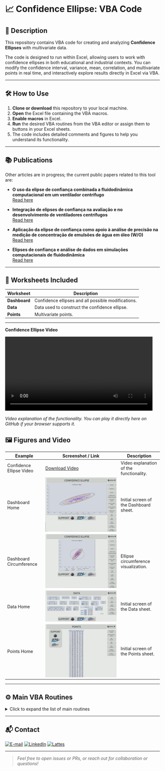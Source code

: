 # 📈 Confidence Ellipse: VBA Code

## 📝 Description

This repository contains VBA code for creating and analyzing **Confidence Ellipses** with multivariate data.

The code is designed to run within Excel, allowing users to work with confidence ellipses in both educational and industrial contexts. You can modify the confidence interval, variance, mean, correlation, and multivariate points in real time, and interactively explore results directly in Excel via VBA.

---

## 🛠️ How to Use

1. **Clone or download** this repository to your local machine.
2. **Open** the Excel file containing the VBA macros.
3. **Enable macros** in Excel.
4. **Run** the desired VBA routines from the VBA editor or assign them to buttons in your Excel sheets.
5. The code includes detailed comments and figures to help you understand its functionality.

---

## 📚 Publications

Other articles are in progress; the current public papers related to this tool are:

- **O uso da elipse de confiança combinada a fluidodinâmica computacional em um ventilador centrífugo**  
  [Read here](https://www.abepro.org.br/biblioteca/TCE_413_2028_47556.pdf)

- **Integração de elipses de confiança na avaliação e no desenvolvimento de ventiladores centrífugos**  
  [Read here](https://www.abepro.org.br/biblioteca/TN_ST_403_1982_46273.pdf)

- **Aplicação da elipse de confiança como apoio à análise de precisão na medição de concentração de emulsões de água em óleo (W/O)**  
  [Read here](https://www.abepro.org.br/biblioteca/TN_ST_401_1969_46756.pdf)

- **Elipses de confiança e análise de dados em simulações computacionais de fluidodinâmica**  
  [Read here](https://www.abepro.org.br/biblioteca/TN_ST_413_2028_48255.pdf)

---

## 📁 Worksheets Included

| Worksheet      | Description                                         |
|----------------|-----------------------------------------------------|
| **Dashboard**  | Confidence ellipses and all possible modifications. |
| **Data**       | Data used to construct the confidence ellipse.      |
| **Points**     | Multivariate points.                                |

---

**Confidence Ellipse Video**

<video src="Confidence_Ellipse_Video.mp4" controls width="480"></video>

*Video explanation of the functionality. You can play it directly here on GitHub if your browser supports it.*


## 🖼️ Figures and Video

| Example                     | Screenshot / Link                  | Description                              |
|-----------------------------|------------------------------------|------------------------------------------|
| Confidence Ellipse Video    | [Download Video](Confidence_Ellipse_Video.mp4) | Video explanation of the functionality.  |
| Dashboard Home              | ![Dashboard Home](Dashboard_Home.jpg) | Initial screen of the Dashboard sheet.   |
| Dashboard Circumference     | ![Dashboard Circumference](Dashboard_Circumference.jpg) | Ellipse circumference visualization.     |
| Data Home                   | ![Data Home](Data_Home.jpg)        | Initial screen of the Data sheet.        |
| Points Home                 | ![Points Home](Points_Home.jpg)    | Initial screen of the Points sheet.      |

---

## ⚙️ Main VBA Routines

<details>
<summary>Click to expand the list of main routines</summary>

- `1. Ellipses`
- `2. Variances`
- `3. Means`
- `4. Correlation`
- `5. Correlation Bar`
- `6. Lock Point (MVN)`
- `7. Update Points (MVN)`
- `8. Toggle Between Graphs`
- `9. Change Axis Values`
- `10. Save Changes`
- `11. Enable Full Screen`
- `12. Disable Full Screen`
- `13. Tab: Ellipse`
- `14. Tab: Data`
- `15. Tab: Points`
</details>

---

## 📬 Contact

<a href="mailto:matheusc_pereira@hotmail.com"><img src="https://img.shields.io/badge/E--mail-0078D4?style=for-the-badge&logo=microsoft-outlook&logoColor=white" alt="E-mail"/></a>
<a href="https://www.linkedin.com/in/matheuscostapereira/"><img src="https://img.shields.io/badge/LinkedIn-0A66C2?style=for-the-badge&logo=linkedin&logoColor=white" alt="LinkedIn"/></a>
<a href="https://lattes.cnpq.br/7025666927284220"><img src="https://img.shields.io/badge/Lattes-4169E1?style=for-the-badge&logoColor=white" alt="Lattes"/></a>

---

> _Feel free to open issues or PRs, or reach out for collaboration or questions!_
